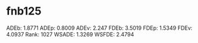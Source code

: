 # fnb125

ADEb: 1.8771
ADEp: 0.8009
ADEv: 2.247
FDEb: 3.5019
FDEp: 1.5349
FDEv: 4.0937
Rank: 1027
WSADE: 1.3269
WSFDE: 2.4794